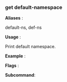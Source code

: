 
### get default-namespace

**Aliases**   :

default-ns, def-ns

**Usage**     :

Print default namespace.

**Example**   :



**Flags**     :

  

**Subcommand**:

  

